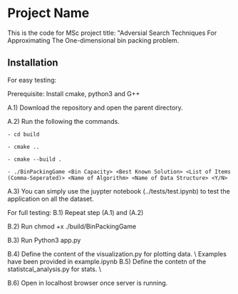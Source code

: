# Project Name

This is the code for MSc project title: "Adversial Search Techniques For Approximating The One-dimensional bin packing problem.

## Installation
For easy testing:

Prerequisite: Install cmake, python3 and G++

A.1) Download the repository and open the parent directory.

A.2) Run the following the commands.

    - cd build
    
    - cmake ..
    
    - cmake --build .
    
    - ./BinPackingGame <Bin Capacity> <Best Known Solution> <List of Items (Comma-Seperated)> <Name of Algorithm> <Name of Data Structure> <Y/N>
    
A.3) You can simply use the juypter notebook (../tests/test.ipynb) to test the application on all the dataset.

For full testing:
B.1) Repeat step (A.1) and (A.2)

B.2) Run chmod +x ./build/BinPackingGame

B.3) Run Python3 app.py

B.4) Define the content of the visualization.py for plotting data.     \\ Examples have been provided in example.ipynb
B.5) Define the contetn of the statistcal_analysis.py for stats.       \\


B.6) Open in localhost browser once server is running.

